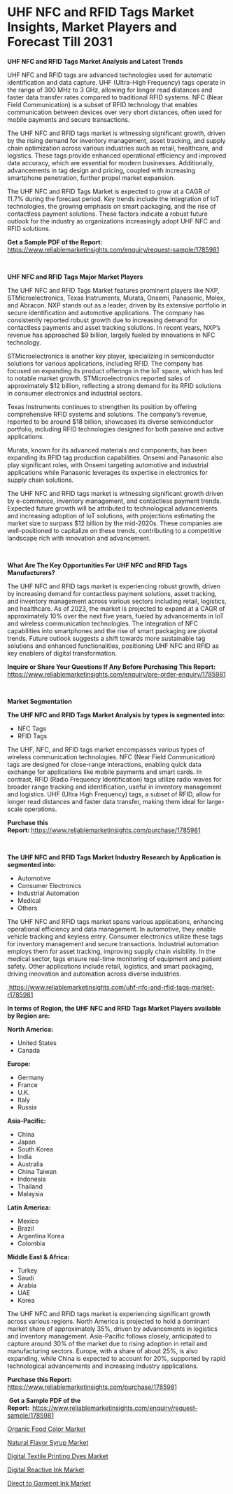 <p><h1>UHF NFC and RFID Tags Market Insights, Market Players and Forecast Till 2031</h1></p><p><strong>UHF NFC and RFID Tags Market Analysis and Latest Trends</strong></p>
<p><p>UHF NFC and RFID tags are advanced technologies used for automatic identification and data capture. UHF (Ultra-High Frequency) tags operate in the range of 300 MHz to 3 GHz, allowing for longer read distances and faster data transfer rates compared to traditional RFID systems. NFC (Near Field Communication) is a subset of RFID technology that enables communication between devices over very short distances, often used for mobile payments and secure transactions.</p><p>The UHF NFC and RFID tags market is witnessing significant growth, driven by the rising demand for inventory management, asset tracking, and supply chain optimization across various industries such as retail, healthcare, and logistics. These tags provide enhanced operational efficiency and improved data accuracy, which are essential for modern businesses. Additionally, advancements in tag design and pricing, coupled with increasing smartphone penetration, further propel market expansion.</p><p>The UHF NFC and RFID Tags Market is expected to grow at a CAGR of 11.7% during the forecast period. Key trends include the integration of IoT technologies, the growing emphasis on smart packaging, and the rise of contactless payment solutions. These factors indicate a robust future outlook for the industry as organizations increasingly adopt UHF NFC and RFID solutions.</p></p>
<p><strong>Get a Sample PDF of the Report:&nbsp;</strong> <a href="https://www.reliablemarketinsights.com/enquiry/request-sample/1785981?utm_campaign=1288&utm_medium=2&utm_source=Github&utm_content=ia&utm_term=09102024&utm_id=uhf-nfc-and-rfid-tags">https://www.reliablemarketinsights.com/enquiry/request-sample/1785981</a></p>
<p>&nbsp;</p>
<p><strong>UHF NFC and RFID Tags Major Market Players</strong></p>
<p><p>The UHF NFC and RFID Tags Market features prominent players like NXP, STMicroelectronics, Texas Instruments, Murata, Onsemi, Panasonic, Molex, and Abracon. NXP stands out as a leader, driven by its extensive portfolio in secure identification and automotive applications. The company has consistently reported robust growth due to increasing demand for contactless payments and asset tracking solutions. In recent years, NXP’s revenue has approached $9 billion, largely fueled by innovations in NFC technology.</p><p>STMicroelectronics is another key player, specializing in semiconductor solutions for various applications, including RFID. The company has focused on expanding its product offerings in the IoT space, which has led to notable market growth. STMicroelectronics reported sales of approximately $12 billion, reflecting a strong demand for its RFID solutions in consumer electronics and industrial sectors.</p><p>Texas Instruments continues to strengthen its position by offering comprehensive RFID systems and solutions. The company’s revenue, reported to be around $18 billion, showcases its diverse semiconductor portfolio, including RFID technologies designed for both passive and active applications.</p><p>Murata, known for its advanced materials and components, has been expanding its RFID tag production capabilities. Onsemi and Panasonic also play significant roles, with Onsemi targeting automotive and industrial applications while Panasonic leverages its expertise in electronics for supply chain solutions.</p><p>The UHF NFC and RFID tags market is witnessing significant growth driven by e-commerce, inventory management, and contactless payment trends. Expected future growth will be attributed to technological advancements and increasing adoption of IoT solutions, with projections estimating the market size to surpass $12 billion by the mid-2020s. These companies are well-positioned to capitalize on these trends, contributing to a competitive landscape rich with innovation and advancement.</p></p>
<p>&nbsp;</p>
<p><strong>What Are The Key Opportunities For UHF NFC and RFID Tags Manufacturers?</strong></p>
<p><p>The UHF NFC and RFID tags market is experiencing robust growth, driven by increasing demand for contactless payment solutions, asset tracking, and inventory management across various sectors including retail, logistics, and healthcare. As of 2023, the market is projected to expand at a CAGR of approximately 10% over the next five years, fueled by advancements in IoT and wireless communication technologies. The integration of NFC capabilities into smartphones and the rise of smart packaging are pivotal trends. Future outlook suggests a shift towards more sustainable tag solutions and enhanced functionalities, positioning UHF NFC and RFID as key enablers of digital transformation.</p></p>
<p><strong>Inquire or Share Your Questions If Any Before Purchasing This Report:</strong> <a href="https://www.reliablemarketinsights.com/enquiry/pre-order-enquiry/1785981?utm_campaign=1288&utm_medium=2&utm_source=Github&utm_content=ia&utm_term=09102024&utm_id=uhf-nfc-and-rfid-tags">https://www.reliablemarketinsights.com/enquiry/pre-order-enquiry/1785981</a></p>
<p>&nbsp;</p>
<p><strong>Market Segmentation</strong></p>
<p><strong>The UHF NFC and RFID Tags Market Analysis by types is segmented into:</strong></p>
<p><ul><li>NFC Tags</li><li>RFID Tags</li></ul></p>
<p><p>The UHF, NFC, and RFID tags market encompasses various types of wireless communication technologies. NFC (Near Field Communication) tags are designed for close-range interactions, enabling quick data exchange for applications like mobile payments and smart cards. In contrast, RFID (Radio Frequency Identification) tags utilize radio waves for broader range tracking and identification, useful in inventory management and logistics. UHF (Ultra High Frequency) tags, a subset of RFID, allow for longer read distances and faster data transfer, making them ideal for large-scale operations.</p></p>
<p><strong>Purchase this Report:&nbsp;</strong><a href="https://www.reliablemarketinsights.com/purchase/1785981?utm_campaign=1288&utm_medium=2&utm_source=Github&utm_content=ia&utm_term=09102024&utm_id=uhf-nfc-and-rfid-tags">https://www.reliablemarketinsights.com/purchase/1785981</a></p>
<p>&nbsp;</p>
<p><strong>The UHF NFC and RFID Tags Market Industry Research by Application is segmented into:</strong></p>
<p><ul><li>Automotive</li><li>Consumer Electronics</li><li>Industrial Automation</li><li>Medical</li><li>Others</li></ul></p>
<p><p>The UHF NFC and RFID tags market spans various applications, enhancing operational efficiency and data management. In automotive, they enable vehicle tracking and keyless entry. Consumer electronics utilize these tags for inventory management and secure transactions. Industrial automation employs them for asset tracking, improving supply chain visibility. In the medical sector, tags ensure real-time monitoring of equipment and patient safety. Other applications include retail, logistics, and smart packaging, driving innovation and automation across diverse industries.</p></p>
<p><a href="https://www.reliablemarketinsights.com/uhf-nfc-and-rfid-tags-market-r1785981?utm_campaign=1288&utm_medium=2&utm_source=Github&utm_content=ia&utm_term=09102024&utm_id=uhf-nfc-and-rfid-tags">&nbsp;https://www.reliablemarketinsights.com/uhf-nfc-and-rfid-tags-market-r1785981</a></p>
<p><strong>In terms of Region, the UHF NFC and RFID Tags Market Players available by Region are:</strong></p>
<p>
    <p> <strong> North America: </strong>
        <ul>
            <li>United States</li>
            <li>Canada</li>
        </ul>
        </p> 
    <p> <strong> Europe: </strong>
        <ul>
            <li>Germany</li>
            <li>France</li>
            <li>U.K.</li>
            <li>Italy</li>
            <li>Russia</li>
        </ul>
        </p> 
    <p> <strong> Asia-Pacific: </strong>
        <ul>
            <li>China</li>
            <li>Japan</li>
            <li>South Korea</li>
            <li>India</li>
            <li>Australia</li>
            <li>China Taiwan</li>
            <li>Indonesia</li>
            <li>Thailand</li>
            <li>Malaysia</li>
        </ul>
        </p> 
    <p> <strong> Latin America: </strong>
        <ul>
            <li>Mexico</li>
            <li>Brazil</li>
            <li>Argentina Korea</li>
            <li>Colombia</li>
        </ul>
        </p> 
    <p> <strong> Middle East & Africa: </strong>
        <ul>
            <li>Turkey</li>
            <li>Saudi</li>
            <li>Arabia</li>
            <li>UAE</li>
            <li>Korea</li>
        </ul>
    </p>
    </p>
<p><p>The UHF NFC and RFID tags market is experiencing significant growth across various regions. North America is projected to hold a dominant market share of approximately 35%, driven by advancements in logistics and inventory management. Asia-Pacific follows closely, anticipated to capture around 30% of the market due to rising adoption in retail and manufacturing sectors. Europe, with a share of about 25%, is also expanding, while China is expected to account for 20%, supported by rapid technological advancements and increasing industry applications.</p></p>
<p><strong>Purchase this Report: </strong><a href="https://www.reliablemarketinsights.com/purchase/1785981?utm_campaign=1288&utm_medium=2&utm_source=Github&utm_content=ia&utm_term=09102024&utm_id=uhf-nfc-and-rfid-tags">https://www.reliablemarketinsights.com/purchase/1785981</a></p>
<p>&nbsp;<strong>Get a Sample PDF of the Report:&nbsp;&nbsp;</strong><a href="https://www.reliablemarketinsights.com/enquiry/request-sample/1785981?utm_campaign=1288&utm_medium=2&utm_source=Github&utm_content=ia&utm_term=09102024&utm_id=uhf-nfc-and-rfid-tags">https://www.reliablemarketinsights.com/enquiry/request-sample/1785981</a></p>
<p><strong></strong></p>
<p><p><a href="https://www.linkedin.com/pulse/organic-food-color-market-global-regional-analysis-focus-9zxne?trackingId=C8v3%2BYI7SDCp96%2BN9qVDUw%3D%3D&utm_campaign=1288&utm_medium=2&utm_source=Github&utm_content=ia&utm_term=09102024&utm_id=uhf-nfc-and-rfid-tags">Organic Food Color Market</a></p><p><a href="https://www.linkedin.com/pulse/global-natural-flavor-syrup-market-focus-product-type-powderedliquid-jntcc?utm_campaign=1288&utm_medium=2&utm_source=Github&utm_content=ia&utm_term=09102024&utm_id=uhf-nfc-and-rfid-tags">Natural Flavor Syrup Market</a></p><p><a href="https://www.linkedin.com/pulse/analyzing-key-drivers-digital-textile-printing-dyes-market-heuxe?utm_campaign=1288&utm_medium=2&utm_source=Github&utm_content=ia&utm_term=09102024&utm_id=uhf-nfc-and-rfid-tags">Digital Textile Printing Dyes Market</a></p><p><a href="https://www.linkedin.com/pulse/global-digital-reactive-ink-market-trends-innovations-vycje?trackingId=i8wOj5nzQJKlioEI7bP%2Fvw%3D%3D&utm_campaign=1288&utm_medium=2&utm_source=Github&utm_content=ia&utm_term=09102024&utm_id=uhf-nfc-and-rfid-tags">Digital Reactive Ink Market</a></p><p><a href="https://www.linkedin.com/pulse/driving-factors-behind-direct-garment-ink-market-trends-applications-goayf?trackingId=olY5r6KDQGmTovUIsnl3JA%3D%3D&utm_campaign=1288&utm_medium=2&utm_source=Github&utm_content=ia&utm_term=09102024&utm_id=uhf-nfc-and-rfid-tags">Direct to Garment Ink Market</a></p></p>
